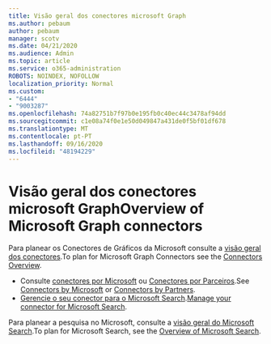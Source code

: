 ```yaml
---
title: Visão geral dos conectores microsoft Graph
ms.author: pebaum
author: pebaum
manager: scotv
ms.date: 04/21/2020
ms.audience: Admin
ms.topic: article
ms.service: o365-administration
ROBOTS: NOINDEX, NOFOLLOW
localization_priority: Normal
ms.custom:
- "6444"
- "9003287"
ms.openlocfilehash: 74a82751b7f97b0e195fb0c40ec44c3478af94dd
ms.sourcegitcommit: c1e08a74f0e1e50d049847a431de0f5bf01df678
ms.translationtype: MT
ms.contentlocale: pt-PT
ms.lasthandoff: 09/16/2020
ms.locfileid: "48194229"
---
```

# <a name="overview-of-microsoft-graph-connectors"></a><span data-ttu-id="0e2df-102">Visão geral dos conectores microsoft Graph</span><span class="sxs-lookup"><span data-stu-id="0e2df-102">Overview of Microsoft Graph connectors</span></span>

<span data-ttu-id="0e2df-103">Para planear os Conectores de Gráficos da Microsoft consulte a  [visão geral dos conectores](https://docs.microsoft.com/microsoftsearch/connectors-overview).</span><span class="sxs-lookup"><span data-stu-id="0e2df-103">To plan for Microsoft Graph Connectors see the  [Connectors Overview](https://docs.microsoft.com/microsoftsearch/connectors-overview).</span></span>

- <span data-ttu-id="0e2df-104">Consulte [conectores por Microsoft](https://docs.microsoft.com/microsoftsearch/connectors-gallery#Microsoft) ou  [Conectores por Parceiros](https://docs.microsoft.com/microsoftsearch/connectors-gallery#Partners).</span><span class="sxs-lookup"><span data-stu-id="0e2df-104">See [Connectors by Microsoft](https://docs.microsoft.com/microsoftsearch/connectors-gallery#Microsoft) or  [Connectors by Partners](https://docs.microsoft.com/microsoftsearch/connectors-gallery#Partners).</span></span>
- <span data-ttu-id="0e2df-105">[Gerencie o seu conector para o Microsoft Search](https://docs.microsoft.com/microsoftsearch/manage-connector).</span><span class="sxs-lookup"><span data-stu-id="0e2df-105">[Manage your connector for Microsoft Search](https://docs.microsoft.com/microsoftsearch/manage-connector).</span></span>

<span data-ttu-id="0e2df-106">Para planear a pesquisa no Microsoft, consulte a  [visão geral do Microsoft Search](https://docs.microsoft.com/microsoftsearch/overview-microsoft-search).</span><span class="sxs-lookup"><span data-stu-id="0e2df-106">To plan for Microsoft Search, see the  [Overview of Microsoft Search](https://docs.microsoft.com/microsoftsearch/overview-microsoft-search).</span></span>
